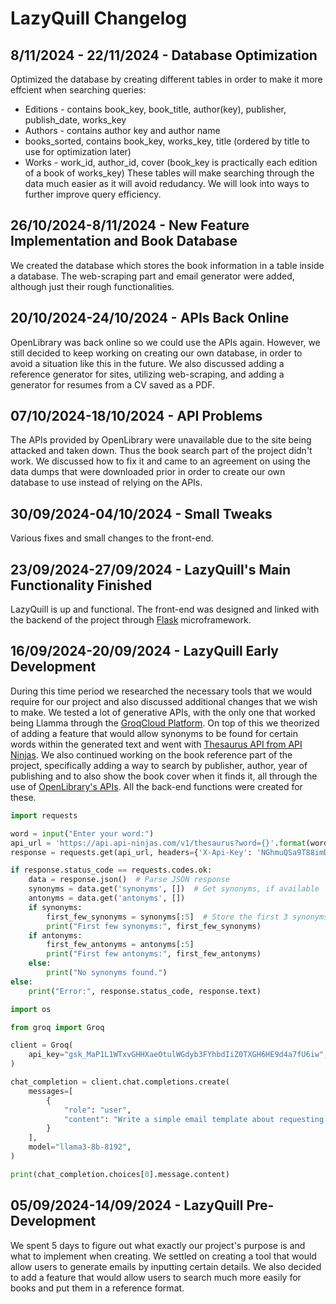 # LazyQuill Changelog

## 8/11/2024 - 22/11/2024 - Database Optimization
Optimized the database by creating different tables in order to make it more effcient when searching queries:
- Editions - contains book_key, book_title, author(key), publisher, publish_date, works_key
- Authors - contains author key and author name
- books_sorted, contains book_key, works_key, title (ordered by title to use for optimization later)
- Works - work_id, author_id, cover
(book_key is practically each edition of a book of works_key)
These tables will make searching through the data much easier as it will avoid redudancy. We will look into ways to further improve query efficiency.

## 26/10/2024-8/11/2024 - New Feature Implementation and Book Database
We created the database which stores the book information in a table inside a database. The web-scraping part and email generator were added, although just their rough functionalities.

## 20/10/2024-24/10/2024 - APIs Back Online
OpenLibrary was back online so we could use the APIs again. However, we still decided to keep working on creating our own database, in order to avoid a situation like this in the future. We also discussed adding a reference generator for sites, utilizing web-scraping, and adding a generator for resumes from a CV saved as a PDF.

## 07/10/2024-18/10/2024 - API Problems
The APIs provided by OpenLibrary were unavailable due to the site being attacked and taken down. Thus the book search part of the project didn't work. We discussed how to fix it and came to an agreement on using the data dumps that were downloaded prior in order to create our own database to use instead of relying on the APIs.

## 30/09/2024-04/10/2024 - Small Tweaks
Various fixes and small changes to the front-end. 

## 23/09/2024-27/09/2024 - LazyQuill's Main Functionality Finished
LazyQuill is up and functional. The front-end was designed and linked with the backend of the project through [Flask](https://flask.palletsprojects.com/en/stable/) microframework.

## 16/09/2024-20/09/2024 - LazyQuill Early Development
During this time period we researched the necessary tools that we would require for our project and also discussed additional changes that we wish to make. We tested a lot of generative APIs, with the only one that worked being Llamma through the [GroqCloud Platform](https://groq.com/groqcloud/). On top of this we theorized of adding a feature that would allow synonyms to be found for certain words within the generated text and went with [Thesaurus API from API Ninjas](https://api-ninjas.com/api/thesaurus). We also continued working on the book reference part of the project, specifically adding a way to search by publisher, author, year of publishing and to also show the book cover when it finds it, all through the use of [OpenLibrary's  APIs](https://openlibrary.org/developers/api). All the back-end functions were created for these.
```python
import requests

word = input("Enter your word:")
api_url = 'https://api.api-ninjas.com/v1/thesaurus?word={}'.format(word)
response = requests.get(api_url, headers={'X-Api-Key': 'NGhmuQSa9T88imDosm5ruQ==srVXTXfoZwm6XfT5'})

if response.status_code == requests.codes.ok:
    data = response.json()  # Parse JSON response
    synonyms = data.get('synonyms', [])  # Get synonyms, if available
    antonyms = data.get('antonyms', [])
    if synonyms:
        first_few_synonyms = synonyms[:5]  # Store the first 3 synonyms in a list
        print("First few synonyms:", first_few_synonyms)
    if antonyms:
        first_few_antonyms = antonyms[:5]
        print("First few antonyms:", first_few_antonyms)
    else:
        print("No synonyms found.")
else:
    print("Error:", response.status_code, response.text)
```
```python
import os

from groq import Groq

client = Groq(
    api_key="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",
)

chat_completion = client.chat.completions.create(
    messages=[
        {
            "role": "user",
            "content": "Write a simple email template about requesting documents of confirmation of enrollment",
        }
    ],
    model="llama3-8b-8192",
)

print(chat_completion.choices[0].message.content)
```

## 05/09/2024-14/09/2024 - LazyQuill Pre-Development
We spent 5 days to figure out what exactly our project's purpose is and what to implement when creating. We settled on creating a tool that would allow users to generate emails by inputting certain details. We also decided to add a feature that would allow users to search much more easily for books and put them in a reference format. 






